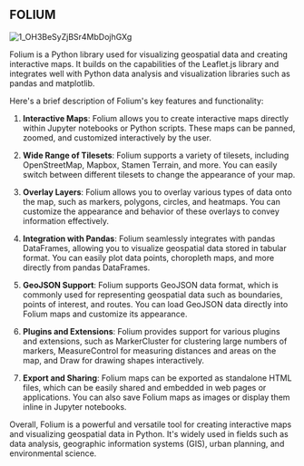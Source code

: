 ## **FOLIUM**
![1_OH3BeSyZjBSr4MbDojhGXg](https://github.com/HMPratama/Folium-practice/assets/160452771/e3342227-53e1-47d7-bae4-384df296eb02)


Folium is a Python library used for visualizing geospatial data and creating interactive maps. It builds on the capabilities of the Leaflet.js library and integrates well with Python data analysis and visualization libraries such as pandas and matplotlib.

Here's a brief description of Folium's key features and functionality:

1. **Interactive Maps**: Folium allows you to create interactive maps directly within Jupyter notebooks or Python scripts. These maps can be panned, zoomed, and customized interactively by the user.

2. **Wide Range of Tilesets**: Folium supports a variety of tilesets, including OpenStreetMap, Mapbox, Stamen Terrain, and more. You can easily switch between different tilesets to change the appearance of your map.

3. **Overlay Layers**: Folium allows you to overlay various types of data onto the map, such as markers, polygons, circles, and heatmaps. You can customize the appearance and behavior of these overlays to convey information effectively.

4. **Integration with Pandas**: Folium seamlessly integrates with pandas DataFrames, allowing you to visualize geospatial data stored in tabular format. You can easily plot data points, choropleth maps, and more directly from pandas DataFrames.

5. **GeoJSON Support**: Folium supports GeoJSON data format, which is commonly used for representing geospatial data such as boundaries, points of interest, and routes. You can load GeoJSON data directly into Folium maps and customize its appearance.

6. **Plugins and Extensions**: Folium provides support for various plugins and extensions, such as MarkerCluster for clustering large numbers of markers, MeasureControl for measuring distances and areas on the map, and Draw for drawing shapes interactively.

7. **Export and Sharing**: Folium maps can be exported as standalone HTML files, which can be easily shared and embedded in web pages or applications. You can also save Folium maps as images or display them inline in Jupyter notebooks.

Overall, Folium is a powerful and versatile tool for creating interactive maps and visualizing geospatial data in Python. It's widely used in fields such as data analysis, geographic information systems (GIS), urban planning, and environmental science.
